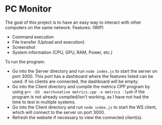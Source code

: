 # PC Monitor
The goal of this project is to have an easy way to interact with other computers on the same network. 
Features: (WIP)
- Command execution
- File transfer (Upload and execution)
- Screenshot
- System information (CPU, GPU, RAM, Power, etc.)

To run the program:
- Go into the Server directory and run `node index.js` to start the server on port 3000. This port has a dashboard where the features listed can be used. If no clients are connected, the dashboard will be empty.
- Go into the Client directory and compile the metrics CPP program by using `g++ -O3 -march=native metrics.cpp -o metrics -lpdh` if the program is not already compiled/isn't working, as I have not had the time to test in multiple systems. 
- Go into the Client directory and run `node index.js` to start the WS client, which will connect to the server on port 3000. 
- Refresh the website if necessary to view the connected client(s). 
